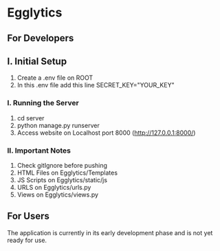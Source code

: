 # Egglytics

## For Developers
## I. Initial Setup
1. Create a .env file on ROOT
2. In this .env file add this line SECRET_KEY="YOUR_KEY"
   
### I. Running the Server
1. cd server
2. python manage.py runserver
3. Access website on Localhost port 8000 (http://127.0.0.1:8000/)

### II. Important Notes
1. Check gitIgnore before pushing
2. HTML Files on Egglytics/Templates
3. JS Scripts on Egglytics/static/js
4. URLS on Egglytics/urls.py
5. Views on Egglytics/views.py

## For Users
The application is currently in its early development phase and is not yet ready for use.
